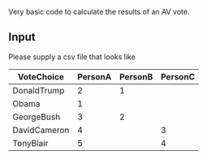 Very basic code to calculate the results of an AV vote. 

## Input

Please supply a csv file that looks like 

|VoteChoice|PersonA|PersonB|PersonC|
| --- |--- |--- |--- |
|DonaldTrump|2|1||
|Obama|1|||
|GeorgeBush|3|2||
|DavidCameron|4||3|
|TonyBlair|5||4|
